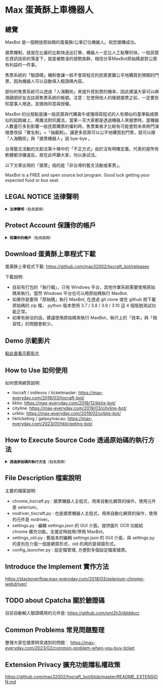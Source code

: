 # Max 蛋黃酥上車機器人

## 總覽

MaxBot 是一個開放原始碼的蛋黃酥/公車訂位機器人。祝您搶購成功。

搶票機制，就是在比誰的比較快送出訂單，機器人一定比人工點擊的快，一般民眾在資訊技術的落差下，就是被欺凌的弱勢族群，相信分享MaxBot原始碼是對公眾有利益的一件事。

售票系統的「驗證碼」機制會讓一般不會寫程式的民眾更難公平地購買到預期的門票，因為機器人可以自動填入驗證碼內容。

部份的售票系統可以透過「人海戰術」來提升買到票的機率，因此建議大家可以麻煩親朋好友去註冊售票系統的帳號。注意：在使用他人的帳號搶票之前，一定要告知當事人用途，並徵詢同意與授權。

MaxBot 的出發點是讓一般民眾與代購黃牛或懂得寫程式的人有類似的基準點或類似的起跑線上，用魔法對抗魔法，當某一天大家都是透過機器人來搶票時，當機器人數量已多到影響一般民眾購票的權利時，售票業者才比較有可能會對未來熱門演唱會改採「實名制」+「抽籤制」，讓更多民眾可以公平地購買到門票，就可以跟「人海戰術」與「搶票機器人」說 bye-bye 。

台灣藝文活動的文創法第十條中的「不正方式」由於沒有明確定義，代表的是所有軟體都涉嫌違反。故在此呼籲大家，勿以身試法。

以下文章出現的「搶票」指的是「非台灣的藝文活動或車票」。

MaxBot is a FREE and open source bot program. Good luck getting your expected food or bus seat.

## LEGAL NOTICE 法律聲明

<details>
<summary><code><b>法律聲明</b>（點我展開）</code></summary>

作者沒有意圖要他人購得的票券進行加價轉售或是使用在違法的事情上，他人的行為並不在作者的意識支配範圍之內，作者不對他人的非法行為負責。

使用此儲存庫或與之相關的任何程式碼，即表示您同意[法律聲明](https://github.com/max32002/tixcraft_bot/blob/master/LEGAL_NOTICE.md)。作者不對該儲存庫的使用負責與背書，也不對其他使用者所做的任何副本、分叉、重新上傳或與 MaxBot 相關的任何其他內容負責。 這是作者唯一的帳戶和儲存庫。 為了防止假冒或不負責任的行為，請遵守此儲存庫使用的 GNU GPL 授權。

</details>

## Protect Account 保護你的帳戶

<details>
<summary><code><b>保護你的帳戶</b>（點我展開）</code></summary>

目前的售票系統售票無法阻擋機器人進行購票，官方只能從伺服器存取記錄來看到速度過快的記錄，並將之視之為機器人，對其封鎖帳號，短時間刷新幾秒會被鎖帳號並沒有明確的遊戲規則。

Q：在沒有違法的前提下，要搶拓元的蛋黃酥與 KKTIX 的（非台灣）海外活動，怎麼才不會被官方鎖帳號？

A：從之前 MaxBot 執行秒數來看，較好的電腦花費秒數大約 8 秒，一般電腦大約花費 10 ～ 12 秒，以秒殺的蛋黃酥來說，建議設定機器人啟動時間為開搶前 2 秒，停止時間為開搶後的 15 秒，是可以降低被官方鎖帳號的機率。

而清票，需要長時間地重新整理，請以自然人能處理的前提下，設定重新整理的延遲時間為一般人可以處理的 2 秒以上。

如果說你想增加在伺服器上存取記錄的變化程度，可以使用秒數的關鍵字功能，讓 MaxBot 在特定秒數時啟動與暫停。參考影片：https://youtu.be/u3YQCZZu6kE

MaxBot 的出發點是幫助大家在購票時，可以有效率地自動化在花時間、重覆又無聊的刷新網頁。如果有任何違法，必定立即修正。

如果你開了多個帳號，並且在同一個IP下搶到票，很有可能會被售票公司關切，其實，同一個IP搶到多張票是正常的，例如家裡有多台電腦/手機/平板，但對外的IP是同一個，多個帳號買到多張票是正常現象。

</details>

## Download 蛋黃酥上車程式下載

蛋黃酥上車程式下載:
https://github.com/max32002/tixcraft_bot/releases

下載說明:

- 目前有打包的「執行檔」，只有 Windows 平台，其他作業系統需要使用原始碼來執行。當然 Windows 平台也可以用原始碼執行 MaxBot.
- 如果你是要用「原始碼」執行 MaxBot, 在透過 git clone 或在 github 按下載原始碼的 zip 檔， python 版本使用 3.7 / 3.8 / 3.9 / 3.10 這 4 個版號測試功能正常。
- 如果有辦法的話，建議使用原始碼來執行 MaxBot，執行上的「效率」與「相容性」的問題會較少。



## Demo 示範影片

[點此查看示範影片](https://github.com/max32002/tixcraft_bot/blob/master/demo_video.md)

## How to Use 如何使用

如何使用網頁說明:
- tixcraft / indievox / ticketmaster: https://max-everyday.com/2018/03/tixcraft-bot/
- kktix: https://max-everyday.com/2018/12/kktix-bot/
- cityline: https://max-everyday.com/2019/03/cityline-bot/
- urbtix: https://max-everyday.com/2019/02/urbtix-bot/
- hkticketing / galaxymacau: https://max-everyday.com/2023/01/hkticketing-bot/

## How to Execute Source Code 透過原始碼的執行方法

<details>
<summary><code><b>透過原始碼的執行方法</b>（點我展開）</code></summary>

透過原始碼執行 MaxBot 教學影片：
https://youtu.be/HpVG91j0lbI

使用原始碼的解法，第一步是先取得原始碼後，開啟 Terminal(終端機) 視窗來下指令，應該是 4 行指令就可以了。

請參看看文章: 如何用虛擬主機搶拓元的門票，這篇文章是以虛擬主機來示範，在 Windows / macOS / Linux 平台裡的 python 操作方式幾乎相同。

詳細的文字說明:
https://max-everyday.com/2023/11/buy-ticket-by-vm/

### Step 1: 取得 source code:

```bash
git clone https://github.com/max32002/tixcraft_bot.git
```

### Step 2: 進入 clone 的資料夾: tixcraft_bot:

```bash
cd tixcraft_bot
```

### Step 3: 安裝第三方套件:

```bash
python3 -m pip install -r requirement.txt
```

### Step 4: 執行設定介面主桯式:

```bash
python3 settings.py
```

- 如果不使用設定介面，直接執行主程式:

```bash
python3 chrome_tixcraft.py
```

- 如果不使用設定介面，直接執行主程式並套用特定的設定檔:

```bash
python3 chrome_tixcraft.py --input settings.json
```

#### 如果遇到 MaxBot 改版, 請重新操作上面 4 個步驟一次, 即可取得新的版本.

#### 如果 MaxBot 沒改版, 第二次要再執行的話, 使用 Step 2 + Step 4, 這 2 行指令, 就可以執行 MaxBot.

#### 如果你是 ARM CPU 應該會在 Step 3 就顯示錯誤訊息, 解法:

https://github.com/max32002/tixcraft_bot/issues/82#issuecomment-1878986084

不管是 macOS 還是 Windows 預設都是沒有 git 這個指令，如果 Step 1 執行後, 沒有檔案被下載, 請先安裝 git 到你的作業系統。或是使用 github 網頁裡的 Download 功能把 python 腳本下載。

如果你選擇下載 github 上的 zip 檔, 在 Step 2 進入目錄的指令可能會遇到問題, 因為「直接解壓縮」後的目錄名稱並不是 tixcraft_bot 而是 tixcraft_bot-master, 你在進入的資料夾名稱, 需要調整為你實際解壓縮後的目錄名稱。

透過瀏覽器下載 github 上的 zip 檔, 在 Windows / macOS / Linux 平台, 預設的路徑在「下載」(~/Download) 的資料夾, 你在執行的 Terminal 視窗的路徑, 與你解壓縮的路徑可能不同, 直接執行上面的指令, 會無法進入到預期的資料夾內。

### Q: 取得 source code 後跑出來 fatal: destination path 'tixcraft_bot' already exists and is not an empty directory.想問是什麼意思?

<b>A: </b>執行 git clone 2 次, 重覆取得 source code, 才會有這個問題, 如果 tixcraft_bot 目錄已經存在, 直接
<code>cd tixcraft_bot</code>
就可以了。
如果你想把已下載的刪除, 可以直接把 tixcraft_bot 目錄刪掉即可。
如果你想更新 source code, 可以重新下載, 或是先 <code>cd tixcraft_bot</code> 目錄後, 再執行<code>git pull</code>, 可以更新 source code 為新的版本。

#### PS:

- 請先確定你的 python 執行環境下已安裝 selenium 或 nodriver 及相關的套件，請參考 requirement.txt 檔案內容。
- 透過 python3 執行 settings.py 就可以有 GUI 的設定介面。
- 如果你是使用 macOS 並且執行環境沒有 python3，請 python 官方網站([https://www.python.org/downloads/](https://www.python.org/downloads/))來安裝 python3.
- 如果你是使用 Firefox, ChromeDriver 的元件是叫 geckodriver，下載點在：https://github.com/mozilla/geckodriver/releases ，與 ChromeDriver 的處理方式是一樣，如果是 mac 電腦，要在元件按右鍵開啟，做一次授權的動作，mac 有 2 個版本，-macos.tar.gz 與 -macos-aarch64.tar.gz ，如果是 intel CPU 的版本，請服用前面沒有 aarch64 的版本。

#### PS：

搶票程式可以多開 chrome 瀏覽器，如果你電腦效能高。但如果開太多瀏覽器會顯示 Out of Memory, 請增加 Windows 的虛擬記憶體:
https://zh-tw.emeditor.com/increase-virtual-memory/

#### PS：

「掛機模式」的選項，指人不需要在電腦前，驗證碼會猜到對為止。

### Q: 是只有使用虛擬主機才要用程式碼執行搶票機器人嗎？

**A:** 除了 Window 有打包的執行檔之外, macOS / Linux 只能使用原始碼來執行, 當然 Windows 也可以用原始碼來執行.

</details>

## File Description 檔案說明
主要的檔案說明:
- chrome_tixcraft.py : 搶票機器人主程式，用來自動化網頁的操作，使用元件是 selenium。
- nodriver_tixcraft.py : 也是搶票機器人主程式，用來自動化網頁的操作，使用的元件是 nodriver。
- settings.py : 編輯 settings.json 的 GUI 介面。提供圖片 OCR 功能給 chrome 擴充功能。支援定時啟用/停用 MaxBot。
- settings_old.py : 舊版本的編輯 settings.json 的 GUI 介面，與 settings.py 的差別在介面一個是網頁形式，old 的用的是視窗形式。
- config_launcher.py : 設定檔管理, 方便對多個設定檔案搶票。

## Introduce the Implement 實作方法

https://stackoverflow.max-everyday.com/2018/03/selenium-chrome-webdriver/


## TODO about Cpatcha 關於驗證碼

目前自動輸入驗證碼用的元件是:
https://github.com/sml2h3/ddddocr


## Common Problems 常見問題整理

整理大家在搶票時常遇到的問題：
https://max-everyday.com/2023/02/common-problem-when-you-buy-ticket

## Extension Privacy 擴充功能隱私權政策

https://github.com/max32002/tixcraft_bot/blob/master/README_EXTENSION.md
